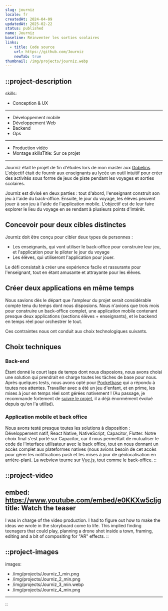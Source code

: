 ```yaml
---
slug: journiz
locale: fr
createdAt: 2024-04-09
updatedAt: 2025-02-22
status: published
name: Journiz
baseline: Réinventer les sorties scolaires
links:
  - title: Code source
    url: https://github.com/Journiz
    newTab: true
thumbnail: /img/projects/journiz.webp
---
```


::project-description
---
skills:
  - Conception & UX
  - ---
  - Développement mobile
  - Développement Web
  - Backend
  - Ops
  - ---
  - Production vidéo
  - Montage
skillsTitle: Sur ce projet
---
Journiz était le projet de fin d'études lors de mon master aux [Gobelins](https://www.gobelins.fr/). L'objectif était de fournir aux enseignants au lycée un outil intuitif pour créer des activités sous forme de jeux de piste pendant les voyages et sorties scolaires.

Journiz est divisé en deux parties : tout d'abord, l'enseignant construit son jeu à l'aide du back-office. Ensuite, le jour du voyage, les élèves peuvent jouer à son jeu à l'aide de l'application mobile. L'objectif est de leur faire explorer le lieu du voyage en se rendant à plusieurs points d'intérêt.

## Concevoir pour deux cibles distinctes

Journiz doit être conçu pour cibler deux types de personnes :

- Les enseignants, qui vont utiliser le back-office pour construire leur jeu, et l'application pour le piloter le jour du voyage
- Les élèves, qui utiliseront l'application pour jouer.

Le défi consistait à créer une expérience facile et rassurante pour l'enseignant, tout en étant amusante et attrayante pour les élèves.

## Créer deux applications en même temps

Nous savions dès le départ que l'ampleur du projet serait considérable compte tenu du temps dont nous disposions. Nous n'avions que trois mois pour construire un back-office complet, une application mobile contenant presque deux applications (sections élèves + enseignants), et le backend en temps réel pour orchestrer le tout.

Ces contraintes nous ont conduit aux choix technologiques suivants.

## Choix techniques

### Back-end

Étant donné le court laps de temps dont nous disposions, nous avons choisi une solution qui prendrait en charge toutes les tâches de base pour nous. Après quelques tests, nous avons opté pour [Pocketbase](https://pocketbase.io/) qui a répondu à toutes nos attentes. Travailler avec a été un jeu d'enfant, et en prime, les mises à jour en temps réel sont gérées nativement ! (Au passage, je recommande fortement de [suivre le projet](https://github.com/pocketbase/pocketbase), il a déjà énormément évolué depuis qu'on l'a utilisé).

### Application mobile et back office

Nous avons testé presque toutes les solutions à disposition : Développement natif, React Native, NativeScript, Capacitor, Flutter. Notre choix final s'est porté sur Capacitor, car il nous permettait de mutualiser le code de l'interface utilisateur avec le back office, tout en nous donnant un accès complet aux plateformes natives (nous avions besoin de cet accès pour gérer les notifications push et les mises à jour de géolocalisation en arrière-plan). La webview tourne sur [Vue.js](https://www.vuejs.org/), tout comme le back-office.
::

::project-video
---
embed: https://www.youtube.com/embed/e0KKXw5cIjg
title: Watch the teaser
---
I was in charge of the video production. I had to figure out how to make the ideas we wrote in the storyboard come to life. This implied finding teenagers that could play, planning a drone shot inside a town, framing, editing and a bit of compositing for "AR" effects.
::

::project-images
---
images:
  - /img/projects/Journiz_1_min.png
  - /img/projects/Journiz_2_min.png
  - /img/projects/Journiz_3_min.webp
  - /img/projects/Journiz_4_min.png
---
::
